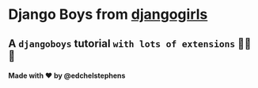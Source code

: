 # Django Boys from [djangogirls](https://tutorial.djangogirls.org/)

## A `djangoboys` tutorial `with lots of extensions` 🚀🚀🚀

#### Made with ❤️ by @edchelstephens
